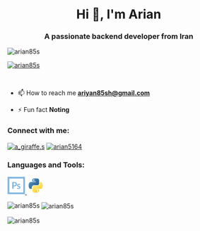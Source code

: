 <h1 align="center">Hi 👋, I'm Arian</h1>
<h3 align="center">A passionate backend developer from Iran</h3>

<p align="left"> <img src="https://komarev.com/ghpvc/?username=arian85s&label=Profile%20views&color=0e75b6&style=flat" alt="arian85s" /> </p>

<p align="left"> <a href="https://github.com/ryo-ma/github-profile-trophy"><img src="https://github-profile-trophy.vercel.app/?username=arian85s" alt="arian85s" /></a> </p>

<p align="left"> <a href="https://twitter.com/" target="blank"><img src="https://img.shields.io/twitter/follow/?logo=twitter&style=for-the-badge" alt="" /></a> </p>

- 📫 How to reach me **ariyan85sh@gmail.com**

- ⚡ Fun fact **Noting**

<h3 align="left">Connect with me:</h3>
<p align="left">
<a href="https://instagram.com/a_giraffe.s" target="blank"><img align="center" src="https://raw.githubusercontent.com/rahuldkjain/github-profile-readme-generator/master/src/images/icons/Social/instagram.svg" alt="a_giraffe.s" height="30" width="40" /></a>
<a href="https://discord.gg/arian5164" target="blank"><img align="center" src="https://raw.githubusercontent.com/rahuldkjain/github-profile-readme-generator/master/src/images/icons/Social/discord.svg" alt="arian5164" height="30" width="40" /></a>
</p>

<h3 align="left">Languages and Tools:</h3>
<p align="left"> <a href="https://www.photoshop.com/en" target="_blank" rel="noreferrer"> <img src="https://raw.githubusercontent.com/devicons/devicon/master/icons/photoshop/photoshop-line.svg" alt="photoshop" width="40" height="40"/> </a> <a href="https://www.python.org" target="_blank" rel="noreferrer"> <img src="https://raw.githubusercontent.com/devicons/devicon/master/icons/python/python-original.svg" alt="python" width="40" height="40"/> </a> </p>

<p><img align="left" src="https://github-readme-stats.vercel.app/api/top-langs?username=arian85s&show_icons=true&locale=en&layout=compact" alt="arian85s" /></p>

<p>&nbsp;<img align="center" src="https://github-readme-stats.vercel.app/api?username=arian85s&show_icons=true&locale=en" alt="arian85s" /></p>

<p><img align="center" src="https://github-readme-streak-stats.herokuapp.com/?user=arian85s&" alt="arian85s" /></p>
